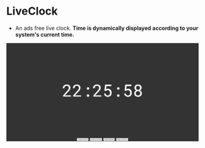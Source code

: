 # LiveClock

* An ads free live clock. **Time is dynamically displayed according to your system's current time.**

![Web Live Clock](clock.png)
